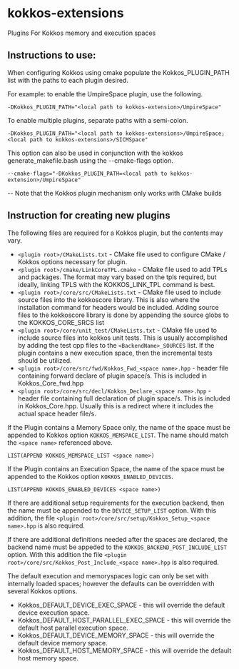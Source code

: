 # kokkos-extensions
Plugins For Kokkos memory and execution spaces

## Instructions to use:

When configuring Kokkos using cmake populate the Kokkos_PLUGIN_PATH list with the paths to each plugin desired. 

For example: to enable the UmpireSpace plugin, use the following. 

`-DKokkos_PLUGIN_PATH="<local path to kokkos-extension>/UmpireSpace"`

To enable multiple plugins, separate paths with a semi-colon.

`-DKokkos_PLUGIN_PATH="<local path to kokkos-extensions>/UmpireSpace;<local path to kokkos-extensions>/SICMSpace"`

This option can also be used in conjunction with the kokkos generate_makefile.bash using the --cmake-flags option.  

`--cmake-flags="-DKokkos_PLUGIN_PATH=<local path to kokkos-extension>/UmpireSpace"`

-- Note that the Kokkos plugin mechanism only works with CMake builds

## Instruction for creating new plugins

The following files are required for a Kokkos plugin, but the contents may vary.

 - ` <plugin root>/CMakeLists.txt ` - CMake file used to configure CMake / Kokkos options necessary for plugin.
 - ` <plugin root>/cmake/LinkCoreTPL.cmake ` - CMake file used to add TPLs and packages.  The format may vary based on the tpls required, but ideally, linking TPLS with the KOKKOS_LINK_TPL command is best.
 - ` <plugin root>/core/src/CMakeLists.txt ` - CMake file used to include source files into the kokkoscore library.  This is also where the installation command for headers would be included.  Adding source files to the kokkoscore library is done by appending the source globs to the KOKKOS_CORE_SRCS list
 - ` <plugin root>/core/unit_test/CMakeLists.txt ` - CMake file used to include source files into kokkos unit tests.  This is usually accomplished by adding the test cpp files to the `<BackendName>_SOURCES` list.  If the plugin contains a new execution space, then the incremental tests should be utilized.
 - ` <plugin root>/core/src/fwd/Kokkos_Fwd_<space name>.hpp ` - header file containing forward declare of plugin space/s.  This is included in Kokkos_Core_fwd.hpp
 - ` <plugin root>/core/src/decl/Kokkos_Declare_<space name>.hpp ` - header file containing full declaration of plugin space/s.  This is included in Kokkos_Core.hpp.  Usually this is a redirect where it includes the actual space header file/s.


If the Plugin contains a Memory Space only, the name of the space must be appended to Kokkos option `KOKKOS_MEMSPACE_LIST`.   The name should match the `<space name>` referenced above.  
  
  `LIST(APPEND KOKKOS_MEMSPACE_LIST <space name>)`

If the Plugin contains an Execution Space, the name of the space must be appended to the Kokkos option `KOKKOS_ENABLED_DEVICES`.

`LIST(APPEND KOKKOS_ENABLED_DEVICES <space name>)`

If there are additional setup requirements for the execution backend, then the name must be appended to the `DEVICE_SETUP_LIST` option.  With this addition, the file ` <plugin root>/core/src/setup/Kokkos_Setup_<space name>.hpp ` is also required.

If there are additional definitions needed after the spaces are declared, the backend name must be appeded to the `KOKKOS_BACKEND_POST_INCLUDE_LIST` option.  With this addition the file `<plugin root>/core/src/Kokkos_Post_Include_<space name>.hpp` is also required.

The default execution and memoryspaces logic can only be set with internally loaded spaces; however the defaults can be overridden with several Kokkos options.  

 - Kokkos_DEFAULT_DEVICE_EXEC_SPACE - this will override the default device execution space.
 - Kokkos_DEFAULT_HOST_PARALLEL_EXEC_SPACE - this will override the default host parallel execution space.
 - Kokkos_DEFAULT_DEVICE_MEMORY_SPACE - this will override the default device memory space.
 - Kokkos_DEFAULT_HOST_MEMORY_SPACE - this will override the default host memory space.
